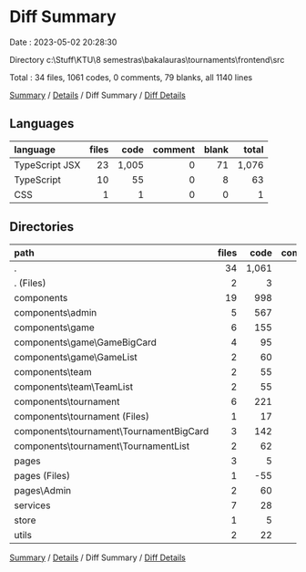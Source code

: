 # Diff Summary

Date : 2023-05-02 20:28:30

Directory c:\\Stuff\\KTU\\8 semestras\\bakalauras\\tournaments\\frontend\\src

Total : 34 files,  1061 codes, 0 comments, 79 blanks, all 1140 lines

[Summary](results.md) / [Details](details.md) / Diff Summary / [Diff Details](diff-details.md)

## Languages
| language | files | code | comment | blank | total |
| :--- | ---: | ---: | ---: | ---: | ---: |
| TypeScript JSX | 23 | 1,005 | 0 | 71 | 1,076 |
| TypeScript | 10 | 55 | 0 | 8 | 63 |
| CSS | 1 | 1 | 0 | 0 | 1 |

## Directories
| path | files | code | comment | blank | total |
| :--- | ---: | ---: | ---: | ---: | ---: |
| . | 34 | 1,061 | 0 | 79 | 1,140 |
| . (Files) | 2 | 3 | 0 | 0 | 3 |
| components | 19 | 998 | 0 | 67 | 1,065 |
| components\\admin | 5 | 567 | 0 | 45 | 612 |
| components\\game | 6 | 155 | 1 | 8 | 164 |
| components\\game\\GameBigCard | 4 | 95 | 1 | 5 | 101 |
| components\\game\\GameList | 2 | 60 | 0 | 3 | 63 |
| components\\team | 2 | 55 | 0 | 2 | 57 |
| components\\team\\TeamList | 2 | 55 | 0 | 2 | 57 |
| components\\tournament | 6 | 221 | -1 | 12 | 232 |
| components\\tournament (Files) | 1 | 17 | 0 | 0 | 17 |
| components\\tournament\\TournamentBigCard | 3 | 142 | -1 | 8 | 149 |
| components\\tournament\\TournamentList | 2 | 62 | 0 | 4 | 66 |
| pages | 3 | 5 | 0 | 4 | 9 |
| pages (Files) | 1 | -55 | 0 | -8 | -63 |
| pages\\Admin | 2 | 60 | 0 | 12 | 72 |
| services | 7 | 28 | 0 | 3 | 31 |
| store | 1 | 5 | 0 | 1 | 6 |
| utils | 2 | 22 | 0 | 4 | 26 |

[Summary](results.md) / [Details](details.md) / Diff Summary / [Diff Details](diff-details.md)